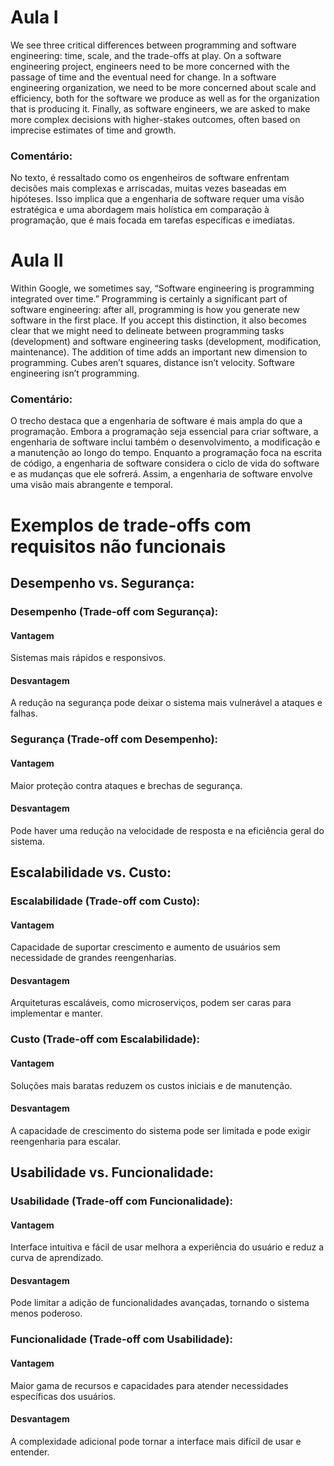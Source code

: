 # Aula I
We see three critical differences between programming and software engineering: time, scale, and the trade-offs at play. On a software engineering project, engineers need to be more concerned with the passage of time and the eventual need for change. 
In a software engineering organization, we need to be more concerned about scale and efficiency, both for the software we produce as well as for the organization that is producing it. 
Finally, as software engineers, we are asked to make more complex decisions with higher-stakes outcomes, often based on imprecise estimates of time and growth.

### Comentário:
No texto, é ressaltado como os engenheiros de software enfrentam decisões mais complexas e arriscadas, muitas vezes baseadas em hipóteses. Isso implica que a engenharia de software requer uma visão estratégica e uma abordagem mais holística em comparação à programação, que é mais focada em tarefas específicas e imediatas.

# Aula II
Within Google, we sometimes say, “Software engineering is programming integrated over time.” Programming is certainly a significant part of software engineering: after all, programming is how you generate new software in the first place. If you accept this distinction, it also becomes clear that we might need to delineate between programming tasks (development) and software engineering tasks (development, modification, maintenance). The addition of time adds an important new dimension to programming. Cubes aren’t squares, distance isn’t velocity. Software engineering isn’t programming.

### Comentário:
O trecho destaca que a engenharia de software é mais ampla do que a programação. Embora a programação seja essencial para criar software, a engenharia de software inclui também o desenvolvimento, a modificação e a manutenção ao longo do tempo. Enquanto a programação foca na escrita de código, a engenharia de software considera o ciclo de vida do software e as mudanças que ele sofrerá. Assim, a engenharia de software envolve uma visão mais abrangente e temporal.

# Exemplos de trade-offs com requisitos não funcionais

## Desempenho vs. Segurança:

### Desempenho (Trade-off com Segurança):

#### Vantagem
Sistemas mais rápidos e responsivos.
#### Desvantagem
A redução na segurança pode deixar o sistema mais vulnerável a ataques e falhas.

### Segurança (Trade-off com Desempenho):

#### Vantagem
Maior proteção contra ataques e brechas de segurança.
#### Desvantagem
Pode haver uma redução na velocidade de resposta e na eficiência geral do sistema.

##

## Escalabilidade vs. Custo:

### Escalabilidade (Trade-off com Custo):

#### Vantagem
Capacidade de suportar crescimento e aumento de usuários sem necessidade de grandes reengenharias.
#### Desvantagem
Arquiteturas escaláveis, como microserviços, podem ser caras para implementar e manter.

### Custo (Trade-off com Escalabilidade):

#### Vantagem
Soluções mais baratas reduzem os custos iniciais e de manutenção.
#### Desvantagem
A capacidade de crescimento do sistema pode ser limitada e pode exigir reengenharia para escalar.

##

## Usabilidade vs. Funcionalidade:

### Usabilidade (Trade-off com Funcionalidade):

#### Vantagem
Interface intuitiva e fácil de usar melhora a experiência do usuário e reduz a curva de aprendizado.
#### Desvantagem
Pode limitar a adição de funcionalidades avançadas, tornando o sistema menos poderoso.

### Funcionalidade (Trade-off com Usabilidade):

#### Vantagem
Maior gama de recursos e capacidades para atender necessidades específicas dos usuários.
#### Desvantagem
A complexidade adicional pode tornar a interface mais difícil de usar e entender.
